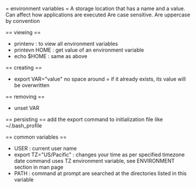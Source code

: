 = environment variables =
A storage location that has a name and a value.
Can affect how applications are executed
Are case sensitive.
Are uppercase by convention

== viewing ==
* printenv : to view all environment variables
* printevn HOME : get value of an environment variable
* echo $HOME : same as above

== creating ==
* export VAR="value"
no space around =
if it already exists, its value will be overwritten


== removing ==
* unset VAR

== persisting ==
add the export command to initialization file like ~/.bash_profile

== common variables ==
* USER : current user name
* export TZ="US/Pacific" : changes your time as per specified timezone
date command uses TZ environment variable, see ENVIRONMENT section in man page
* PATH : command at prompt are searched at the directories listed in this variable
